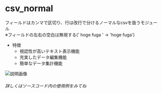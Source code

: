 # csv\_normal

フィールドはカンマで区切り、行は改行で分けるノーマルなcsvを扱うモジュール  
    ※フィールドの左右の空白は無視する('  hoge fuga  ' -> 'hoge fuga')

- 特徴
    - 視認性が高いテキスト表示機能
    - 充実したデータ編集機能
    - 簡単なデータ集計機能

![説明画像](https://user-images.githubusercontent.com/35160405/34756823-c64761b4-f610-11e7-826f-1d2cb767997d.jpg)

###### 詳しくはソースコード内の使用例をみてね

